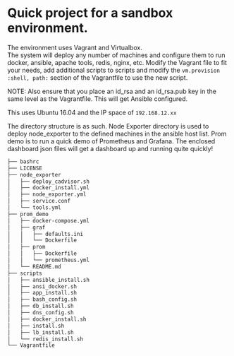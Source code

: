 # Quick project for a sandbox environment. 

The environment uses Vagrant and Virtualbox.  
The system will deploy any number of machines and configure them to run docker, ansible, apache tools, redis, nginx, etc. Modify the Vagrant file to fit your needs, add additional scripts to scripts and modify the `vm.provision :shell, path:` section of the Vagrantfile to use the new script.    

NOTE: Also ensure that you place an id_rsa and an id_rsa.pub key in the same level as the Vagrantfile. This will get Ansible configured. 

This uses Ubuntu 16.04 and the IP space of `192.168.12.xx`  

The directory structure is as such. Node Exporter directory is used to deploy node_exporter to the defined machines in the ansible host list. Prom demo is to run a quick demo of Prometheus and Grafana. The enclosed dashboard json files will get a dashboard up and running quite quickly!  

```bash
├── bashrc
├── LICENSE
├── node_exporter
│   ├── deploy_cadvisor.sh
│   ├── docker_install.yml
│   ├── node_exporter.yml
│   ├── service.conf
│   └── tools.yml
├── prom_demo
│   ├── docker-compose.yml
│   ├── graf
│   │   ├── defaults.ini
│   │   └── Dockerfile
│   ├── prom
│   │   ├── Dockerfile
│   │   └── prometheus.yml
│   └── README.md
├── scripts
│   ├── ansible_install.sh
│   ├── ansi_docker.sh
│   ├── app_install.sh
│   ├── bash_config.sh
│   ├── db_install.sh
│   ├── dns_config.sh
│   ├── docker_install.sh
│   ├── install.sh
│   ├── lb_install.sh
│   └── redis_install.sh
└── Vagrantfile
```

